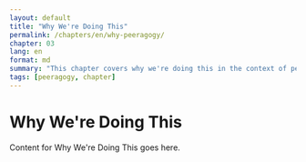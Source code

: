 ```yaml
---
layout: default
title: "Why We're Doing This"
permalink: /chapters/en/why-peeragogy/
chapter: 03
lang: en
format: md
summary: "This chapter covers why we're doing this in the context of peeragogy."
tags: [peeragogy, chapter]
---
```


# Why We're Doing This

Content for Why We're Doing This goes here.
